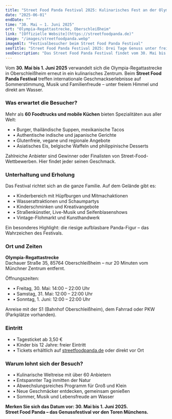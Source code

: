```yaml
---
title: "Street Food Panda Festival 2025: Kulinarisches Fest an der Olympia-Regattastrecke"
date: "2025-06-01"
endDate: ""
time: "30. Mai – 1. Juni 2025"
ort: "Olympia-Regattastrecke, Oberschleißheim"
link: "[Offizielle Website](https://streetfoodpanda.de)"
image: "/images/streetfoodpanda.webp"
imageAlt: "Festivalbesucher beim Street Food Panda Festival"
seoTitle: "Street Food Panda Festival 2025: Drei Tage Genuss unter freiem Himmel bei München"
seoDescription: "Das Street Food Panda Festival findet vom 30. Mai bis 1. Juni 2025 in Oberschleißheim statt – mit über 60 Foodtrucks, Live-Musik, Kinderprogramm und sommerlicher Atmosphäre am Wasser."
---
```


Vom **30. Mai bis 1. Juni 2025** verwandelt sich die Olympia-Regattastrecke in Oberschleißheim erneut in ein kulinarisches Zentrum. Beim **Street Food Panda Festival** treffen internationale Geschmackserlebnisse auf Sommerstimmung, Musik und Familienfreude – unter freiem Himmel und direkt am Wasser.

### Was erwartet die Besucher?

Mehr als **60 Foodtrucks und mobile Küchen** bieten Spezialitäten aus aller Welt:

- • Burger, thailändische Suppen, mexikanische Tacos  
- • Authentische indische und japanische Gerichte  
- • Glutenfreie, vegane und regionale Angebote  
- • Asiatisches Eis, belgische Waffeln und philippinische Desserts  

Zahlreiche Anbieter sind Gewinner oder Finalisten von Street-Food-Wettbewerben. Hier findet jeder seinen Geschmack.

### Unterhaltung und Erholung

Das Festival richtet sich an die ganze Familie. Auf dem Gelände gibt es:

- • Kinderbereich mit Hüpfburgen und Mitmachaktionen  
- • Wasserattraktionen und Schaumpartys  
- • Kinderschminken und Kreativangebote  
- • Straßenkünstler, Live-Musik und Seifenblasenshows  
- • Vintage-Flohmarkt und Kunsthandwerk  

Ein besonderes Highlight: die riesige aufblasbare Panda-Figur – das Wahrzeichen des Festivals.

### Ort und Zeiten

**Olympia-Regattastrecke**  
Dachauer Straße 35, 85764 Oberschleißheim – nur 20 Minuten vom Münchner Zentrum entfernt.  

Öffnungszeiten:

- • Freitag, 30. Mai: 14:00 – 22:00 Uhr  
- • Samstag, 31. Mai: 12:00 – 22:00 Uhr  
- • Sonntag, 1. Juni: 12:00 – 22:00 Uhr  

Anreise mit der S1 (Bahnhof Oberschleißheim), dem Fahrrad oder PKW (Parkplätze vorhanden).

### Eintritt

- • Tagesticket ab 3,50 €  
- • Kinder bis 12 Jahre: freier Eintritt  
- • Tickets erhältlich auf [streetfoodpanda.de](https://streetfoodpanda.de) oder direkt vor Ort  

### Warum lohnt sich der Besuch?

- • Kulinarische Weltreise mit über 60 Anbietern  
- • Entspannter Tag inmitten der Natur  
- • Abwechslungsreiches Programm für Groß und Klein  
- • Neue Geschmäcker entdecken, gemeinsam genießen  
- • Sommer, Musik und Lebensfreude am Wasser

**Merken Sie sich das Datum vor: 30. Mai bis 1. Juni 2025.**  
**Street Food Panda – das Genussfestival vor den Toren Münchens.**
